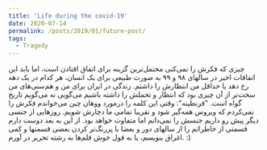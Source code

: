 ```yaml
---
title: 'Life during the covid-19'
date: 2020-07-14
permalink: /posts/2019/01/future-post/
tags:
  - Tragedy
---
```


چیزی که فکرش را نمی‌کنی محتمل‌ترین گزینه برای اتفاق افتادن است، اما باید این اتفاقات اخیر در سالهای ۹۸ و ۹۹ به صورت طبیعی برای یک انسان، هر کدام در یک دهه رخ دهد یا حداقل من انتظارش را داشتم. زندگی در ایران برای من و هم‌سنی‌های  من سخت‌تر از آن چیزی بود که انتظار و تحملش را داشته باشیم می‌گویی نه می‌گویم تاریخ گواه است. "قرنطینه": وقتی این کلمه را درمورد ووهان چین می‌خواندم فکرش را نمی‌کردم که ویروس همه‌گیر شود و تقریبا تمامی ما دچارش شویم. روزهایی از جنسی دیگر پیش رو داریم جنسش را نمی‌دانم اما متفاوت خواهد بود. از این به بعد دوست دارم قسمتی از خاطراتم را از سالهای دور و بعضا با پررنگ‌تر کردن بعضی قسمتها و کمی اغراق بنویسم، یا به قول خوش قلم‌ها به رشته تحریر در آورم. :)
